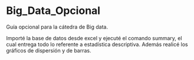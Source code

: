 # Big_Data_Opcional
Guía opcional para la cátedra de Big data.

Importé la base de datos desde excel y ejecuté el comando summary, el cual entrega todo lo referente a estadística descriptiva. Además realicé los gráficos de dispersión y de barras.
